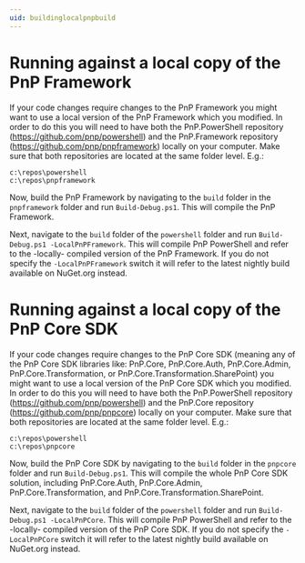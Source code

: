```yaml
---
uid: buildinglocalpnpbuild
---
```


# Running against a local copy of the PnP Framework
If your code changes require changes to the PnP Framework you might want to use a local version of the PnP Framework which you modified. In order to do this you will need to have both the PnP.PowerShell repository (https://github.com/pnp/powershell) and the PnP.Framework repository (https://github.com/pnp/pnpframework) locally on your computer. Make sure that both repositories are located at the same folder level. E.g.:

```console
c:\repos\powershell
c:\repos\pnpframework
```

Now, build the PnP Framework by navigating to the `build` folder in the `pnpframework` folder and run `Build-Debug.ps1`. This will compile the PnP Framework.

Next, navigate to the `build` folder of the `powershell` folder and run `Build-Debug.ps1 -LocalPnPFramework`. This will compile PnP PowerShell and refer to the -locally- compiled version of the PnP Framework. If you do not specify the `-LocalPnPFramework` switch it will refer to the latest nightly build available on NuGet.org instead.

# Running against a local copy of the PnP Core SDK
If your code changes require changes to the PnP Core SDK (meaning any of the PnP Core SDK libraries like: PnP.Core, PnP.Core.Auth, PnP.Core.Admin, PnP.Core.Transformation, or PnP.Core.Transformation.SharePoint) you might want to use a local version of the PnP Core SDK which you modified. In order to do this you will need to have both the PnP.PowerShell repository (https://github.com/pnp/powershell) and the PnP.Core repository (https://github.com/pnp/pnpcore) locally on your computer. Make sure that both repositories are located at the same folder level. E.g.:

```console
c:\repos\powershell
c:\repos\pnpcore
```

Now, build the PnP Core SDK by navigating to the `build` folder in the `pnpcore` folder and run `Build-Debug.ps1`. This will compile the whole PnP Core SDK solution, including PnP.Core.Auth, PnP.Core.Admin, PnP.Core.Transformation, and PnP.Core.Transformation.SharePoint.

Next, navigate to the `build` folder of the `powershell` folder and run `Build-Debug.ps1 -LocalPnPCore`. This will compile PnP PowerShell and refer to the -locally- compiled version of the PnP Core SDK. If you do not specify the `-LocalPnPCore` switch it will refer to the latest nightly build available on NuGet.org instead.